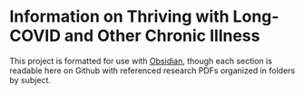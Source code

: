 # Information on Thriving with Long-COVID and Other Chronic Illness

This project is formatted for use with [Obsidian](https://obsidian.md/), though each section is readable here on Github with referenced research PDFs organized in folders by subject.
